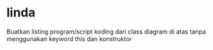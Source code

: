 # linda
Buatkan listing program/script koding dari class diagram di atas tanpa menggunakan keyword this dan konstruktor
